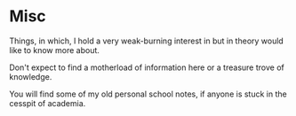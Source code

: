 # Misc

Things, in which, I hold a very weak-burning interest in but in theory would like to know more about.

Don't expect to find a motherload of information here or a treasure trove of knowledge.

You will find some of my old personal school notes, if anyone is stuck in the cesspit of academia.
